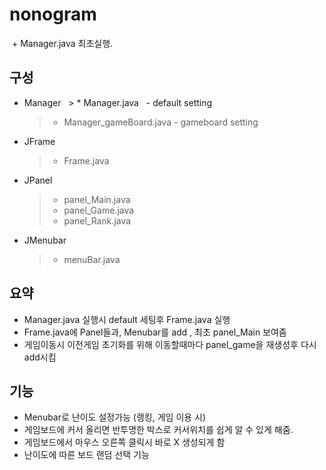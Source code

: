 # nonogram
  + Manager.java 최초실행.
## 구성
* Manager
   > * Manager.java            - default setting
   > * Manager_gameBoard.java  - gameboard setting
* JFrame 
   > * Frame.java
* JPanel  
   > * panel_Main.java
   > * panel_Game.java
   > * panel_Rank.java
* JMenubar 
   > * menuBar.java
## 요약   
* Manager.java 실행시 default 세팅후 Frame.java 실행
* Frame.java에 Panel들과, Menubar를 add , 최초 panel_Main 보여줌
* 게임이동시 이전게임 초기화를 위해 이동할때마다 panel_game을 재생성후 다시 add시킴
## 기능
* Menubar로 난이도 설정가능 (랭킹, 게임 이용 시)
* 게임보드에 커서 올리면 반투명한 박스로 커서위치를 쉽게 알 수 있게 해줌.
* 게임보드에서 마우스 오른쪽 클릭시 바로 X 생성되게 함
* 난이도에 따른 보드 랜덤 선택 기능
